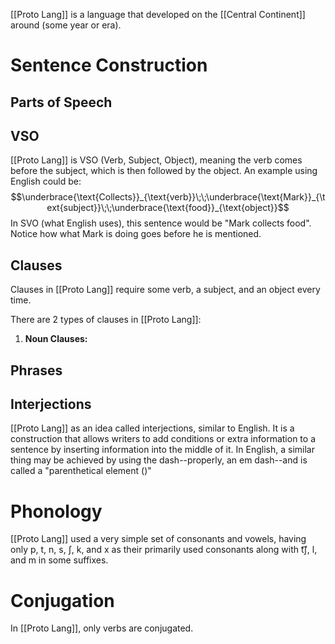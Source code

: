 [[Proto Lang]] is a language that developed on the [[Central Continent]] around (some year or era).

# Sentence Construction

## Parts of Speech

## VSO

[[Proto Lang]] is VSO (Verb, Subject, Object), meaning the verb comes before the subject, which is then followed by the object. An example using English could be:
$$\underbrace{\text{Collects}}_{\text{verb}}\;\;\underbrace{\text{Mark}}_{\text{subject}}\;\;\underbrace{\text{food}}_{\text{object}}$$
In SVO (what English uses), this sentence would be "Mark collects food". Notice how what Mark is doing goes before he is mentioned.

## Clauses

Clauses in [[Proto Lang]] require some verb, a subject, and an object every time. 

There are 2 types of clauses in [[Proto Lang]]:
1. **Noun Clauses:** 

## Phrases

## Interjections

[[Proto Lang]] as an idea called interjections, similar to English. It is a construction that allows writers to add conditions or extra information to a sentence by inserting information into the middle of it. In English, a similar thing may be achieved by using the dash--properly, an em dash--and is called a "parenthetical element ()"
# Phonology

[[Proto Lang]] used a very simple set of consonants and vowels, having only p, t, n, s, ʃ, k, and x as their primarily used consonants along with t͡ʃ, l, and m in some suffixes.

# Conjugation

In [[Proto Lang]], only verbs are conjugated.